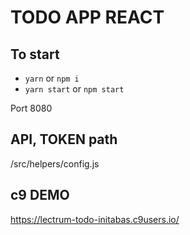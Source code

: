 # TODO APP REACT

## To start
+ `yarn` or `npm i`
+ `yarn start` or `npm start`

Port 8080

## API, TOKEN path
/src/helpers/config.js

## c9 DEMO
https://lectrum-todo-initabas.c9users.io/

